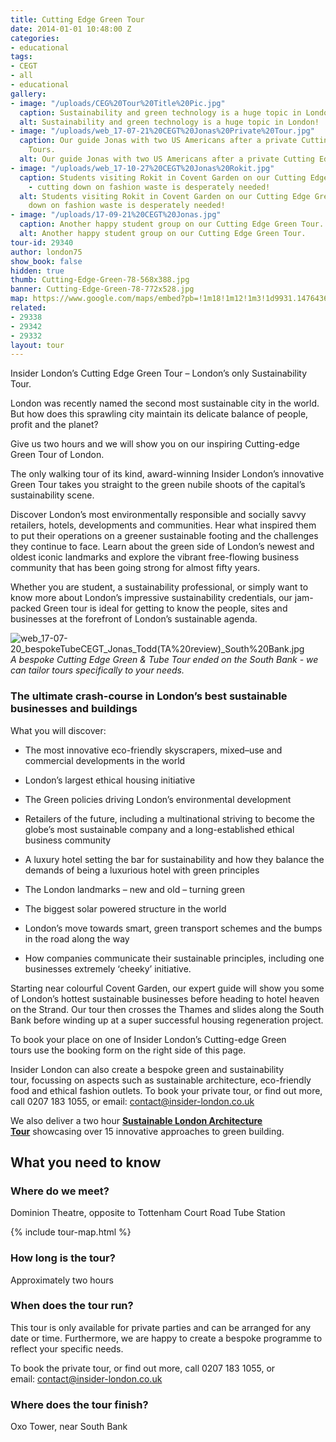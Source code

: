```yaml
---
title: Cutting Edge Green Tour
date: 2014-01-01 10:48:00 Z
categories:
- educational
tags:
- CEGT
- all
- educational
gallery:
- image: "/uploads/CEG%20Tour%20Title%20Pic.jpg"
  caption: Sustainability and green technology is a huge topic in London!
  alt: Sustainability and green technology is a huge topic in London!
- image: "/uploads/web_17-07-21%20CEGT%20Jonas%20Private%20Tour.jpg"
  caption: Our guide Jonas with two US Americans after a private Cutting Edge Green
    Tours.
  alt: Our guide Jonas with two US Americans after a private Cutting Edge Green Tours.
- image: "/uploads/web_17-10-27%20CEGT%20Jonas%20Rokit.jpg"
  caption: Students visiting Rokit in Covent Garden on our Cutting Edge Green Tour
    - cutting down on fashion waste is desperately needed!
  alt: Students visiting Rokit in Covent Garden on our Cutting Edge Green Tour - cutting
    down on fashion waste is desperately needed!
- image: "/uploads/17-09-21%20CEGT%20Jonas.jpg"
  caption: Another happy student group on our Cutting Edge Green Tour.
  alt: Another happy student group on our Cutting Edge Green Tour.
tour-id: 29340
author: london75
show_book: false
hidden: true
thumb: Cutting-Edge-Green-78-568x388.jpg
banner: Cutting-Edge-Green-78-772x528.jpg
map: https://www.google.com/maps/embed?pb=!1m18!1m12!1m3!1d9931.147643617802!2d-0.13702672623145995!3d51.51712525905672!2m3!1f0!2f0!3f0!3m2!1i1024!2i768!4f13.1!3m3!1m2!1s0x48761b2d6954b527%3A0xa11d7ff34a8e1347!2sDominion+Theatre!5e0!3m2!1sen!2s!4v1431588850046
related:
- 29338
- 29342
- 29332
layout: tour
---
```


Insider London’s Cutting Edge Green Tour – London’s only Sustainability Tour.

London was recently named the second most sustainable city in the world. But how does this sprawling city maintain its delicate balance of people, profit and the planet?

Give us two hours and we will show you on our inspiring Cutting-edge Green Tour of London.

The only walking tour of its kind, award-winning Insider London’s innovative Green Tour takes you straight to the green nubile shoots of the capital’s sustainability scene.

Discover London’s most environmentally responsible and socially savvy retailers, hotels, developments and communities. Hear what inspired them to put their operations on a greener sustainable footing and the challenges they continue to face. Learn about the green side of London’s newest and oldest iconic landmarks and explore the vibrant free-flowing business community that has been going strong for almost fifty years.

Whether you are student, a sustainability professional, or simply want to know more about London’s impressive sustainability credentials, our jam-packed Green tour is ideal for getting to know the people, sites and businesses at the forefront of London’s sustainable agenda.

![web_17-07-20_bespokeTubeCEGT_Jonas_Todd(TA%20review)_South%20Bank.jpg](/uploads/web_17-07-20_bespokeTubeCEGT_Jonas_Todd(TA%20review)_South%20Bank.jpg)
*A bespoke Cutting Edge Green & Tube Tour ended on the South Bank - we can tailor tours specifically to your needs.*

### The ultimate crash-course in London’s best sustainable businesses and buildings

What you will discover:

* The most innovative eco-friendly skyscrapers, mixed–use and commercial developments in the world

* London’s largest ethical housing initiative

* The Green policies driving London’s environmental development

* Retailers of the future, including a multinational striving to become the globe’s most sustainable company and a long-established ethical business community

* A luxury hotel setting the bar for sustainability and how they balance the demands of being a luxurious hotel with green principles

* The London landmarks – new and old – turning green

* The biggest solar powered structure in the world

* London’s move towards smart, green transport schemes and the bumps in the road along the way

* How companies communicate their sustainable principles, including one businesses extremely ‘cheeky’ initiative.

Starting near colourful Covent Garden, our expert guide will show you some of London’s hottest sustainable businesses before heading to hotel heaven on the Strand. Our tour then crosses the Thames and slides along the South Bank before winding up at a super successful housing regeneration project.

To book your place on one of Insider London’s Cutting-edge Green tours use the booking form on the right side of this page.

Insider London can also create a bespoke green and sustainability tour, focussing on aspects such as sustainable architecture, eco-friendly food and ethical fashion outlets. To book your private tour, or find out more, call 0207 183 1055, or email: <a href="mailto:contact@insider-london.co.uk">contact@insider-london.co.uk</a>

We also deliver a two hour **<a href="/tours/sustainable-london-architecture-tour/">Sustainable London Architecture Tour</a>** showcasing over 15 innovative approaches to green building.

## What you need to know

### Where do we meet?

Dominion Theatre, opposite to Tottenham Court Road Tube Station

{% include tour-map.html %}

### How long is the tour?

Approximately two hours

### When does the tour run?

This tour is only available for private parties and can be arranged for any date or time. Furthermore, we are happy to create a bespoke programme to reflect your specific needs.

To book the private tour, or find out more, call 0207 183 1055, or email: <a href="mailto:contact@insider-london.co.uk">contact@insider-london.co.uk</a>

### Where does the tour finish?

Oxo Tower, near South Bank
